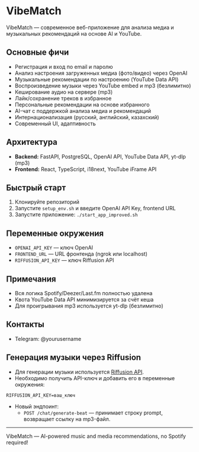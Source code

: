 # VibeMatch

VibeMatch — современное веб-приложение для анализа медиа и музыкальных рекомендаций на основе AI и YouTube.

## Основные фичи
- Регистрация и вход по email и паролю
- Анализ настроения загруженных медиа (фото/видео) через OpenAI
- Музыкальные рекомендации по настроению (YouTube Data API)
- Воспроизведение музыки через YouTube embed и mp3 (безлимитно)
- Кеширование аудио на сервере (mp3)
- Лайк/сохранение треков в избранное
- Персональные рекомендации на основе избранного
- AI-чат с поддержкой анализа медиа и рекомендаций
- Интернационализация (русский, английский, казахский)
- Современный UI, адаптивность

## Архитектура
- **Backend:** FastAPI, PostgreSQL, OpenAI API, YouTube Data API, yt-dlp (mp3)
- **Frontend:** React, TypeScript, i18next, YouTube iFrame API

## Быстрый старт
1. Клонируйте репозиторий
2. Запустите `setup_env.sh` и введите OpenAI API Key, frontend URL
3. Запустите приложение: `./start_app_improved.sh`

## Переменные окружения
- `OPENAI_API_KEY` — ключ OpenAI
- `FRONTEND_URL` — URL фронтенда (ngrok или localhost)
- `RIFFUSION_API_KEY` — ключ Riffusion API

## Примечания
- Вся логика Spotify/Deezer/Last.fm полностью удалена
- Квота YouTube Data API минимизируется за счёт кеша
- Для проигрывания mp3 используется yt-dlp (безлимитно)

## Контакты
- Telegram: @yourusername

## Генерация музыки через Riffusion

- Для генерации музыки используется [Riffusion API](https://riffusionapi.com/).
- Необходимо получить API-ключ и добавить его в переменные окружения:

```
RIFFUSION_API_KEY=ваш_ключ
```

- Новый эндпоинт:
  - `POST /chat/generate-beat` — принимает строку prompt, возвращает ссылку на mp3-файл.

---

VibeMatch — AI-powered music and media recommendations, no Spotify required! 